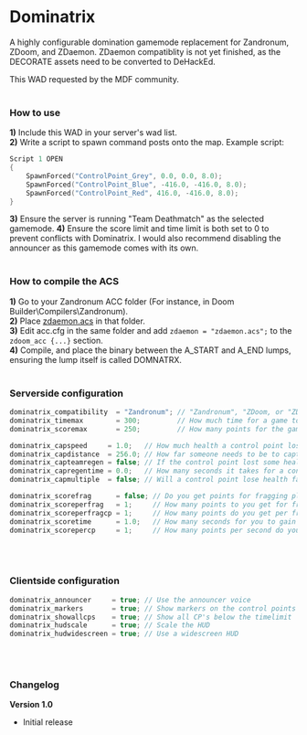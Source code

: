 # Dominatrix
A highly configurable domination gamemode replacement for Zandronum, ZDoom, and ZDaemon. ZDaemon compatiblity is not yet finished, as the DECORATE assets need to be converted to DeHackEd.

This WAD requested by the MDF community.<br/><br/>

### How to use
  **1)** Include this WAD in your server's wad list.<br/>
  **2)** Write a script to spawn command posts onto the map. Example script:
```c
Script 1 OPEN
{
	SpawnForced("ControlPoint_Grey", 0.0, 0.0, 8.0);
	SpawnForced("ControlPoint_Blue", -416.0, -416.0, 8.0);
	SpawnForced("ControlPoint_Red", 416.0, -416.0, 8.0);
}
```
  **3)** Ensure the server is running "Team Deathmatch" as the selected gamemode. 
  **4)** Ensure the score limit and time limit is both set to 0 to prevent conflicts with Dominatrix. I would also recommend disabling the announcer as this gamemode comes with its own. 
<br/><br/>

### How to compile the ACS
  **1)** Go to your Zandronum ACC folder (For instance, in Doom Builder\Compilers\Zandronum).<br/>
  **2)** Place [zdaemon.acs](http://downloads.zdaemon.org/zdaemon.acs) in that folder.<br/>
  **3)** Edit acc.cfg in the same folder and add `zdaemon = "zdaemon.acs";` to the `zdoom_acc {...}` section.<br/>
  **4)** Compile, and place the binary between the A_START and A_END lumps, ensuring the lump itself is called DOMNATRX.
<br/><br/>

### Serverside configuration
```c
dominatrix_compatibility  = "Zandronum"; // "Zandronum", "ZDoom, or "ZDaemon"
dominatrix_timemax        = 300;         // How much time for a game to end in seconds? (0 for infinite time)
dominatrix_scoremax       = 250;         // How many points for the game to end? (0 for infinite score)

dominatrix_capspeed     = 1.0;   // How much health a control point loses per tick of capture
dominatrix_capdistance  = 256.0; // How far someone needs to be to capture the control point
dominatrix_capteamregen = false; // If the control point lost some health, can it be recovered by a team member?
dominatrix_capregentime = 0.0;   // How many seconds it takes for a control point to automatically regenerate 1 hp (0 for none)
dominatrix_capmultiple  = false; // Will a control point lose health faster if more people are capturing it?

dominatrix_scorefrag      = false; // Do you get points for fragging players?
dominatrix_scoreperfrag   = 1;     // How many points to you get for fragging players
dominatrix_scoreperfragcp = 1;     // How many points do you get per frag PER control point
dominatrix_scoretime      = 1.0;   // How many seconds for you to gain score for owning control points? (0.0 to not use time based scoring)
dominatrix_scorepercp     = 1;     // How many points per second do you get PER control point
```
<br/><br/>

### Clientside configuration
```c
dominatrix_announcer     = true; // Use the announcer voice
dominatrix_markers       = true; // Show markers on the control points
dominatrix_showallcps    = true; // Show all CP's below the timelimit
dominatrix_hudscale      = true; // Scale the HUD
dominatrix_hudwidescreen = true; // Use a widescreen HUD
```
<br/><br/>

### Changelog
**Version 1.0**
* Initial release
